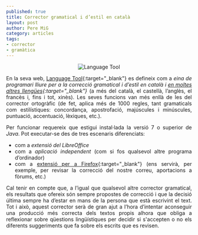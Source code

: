 ```yaml
---
published: true
title: Corrector gramatical i d’estil en català
layout: post
author: Pere MiG 
category: articles
tags:
- corrector
- gramàtica
---
```


<div style="text-align:center" markdown="1">

![Language Tool](https://i0.wp.com/www.softcatala.org/w/images/8/8c/LanguageTool-Icon.png)

</div>
<div style="text-align:justify" markdown="1">

En la seva web, [Language Tool](https://www.languagetool.org/ca/){:target="_blank"} es defineix com a *eina de programari lliure per a la correcció gramatical i d’estil en català i [en moltes altres llengües](http://www.languagetool.org/languages/){:target="_blank"}* (a més del català, el castellà, l’anglès, el francès i, fins i tot, xinès). Les seves funcions van més enllà de les del corrector ortogràfic (de fet, aplica més de 1000 regles, tant gramaticals com estilístiques: concordança, apostrofació, majúscules i minúscules, puntuació, accentuació, lèxiques, etc.).

<!-- more -->

Per funcionar requereix que estigui instal·lada la versió 7 o superior de *Java*. Pot executar-se des de tres escenaris diferenciats:

   - com a *extensió del LibreOffice*
   - com a *aplicació independent* (com si fos qualsevol altre programa d’ordinador)
   - com a [extensió per a Firefox](https://addons.mozilla.org/firefox/addon/languagetoolfx/){:target="_blank"} (ens servirà, per exemple, per revisar la correcció del nostre correu, aportacions a fòrums, etc.)

Cal tenir en compte que, a l’igual que qualsevol altre corrector gramatical, els resultats que ofereix són sempre propostes de correcció i que la decisió última sempre ha d’estar en mans de la persona que està escrivint el text. Tot i això, aquest corrector serà de gran ajut a l’hora d’intentar aconseguir una producció més correcta dels textos propis alhora que obliga a reflexionar sobre qüestions lingüístiques per decidir si s'accepten o no els diferents suggeriments que fa sobre els escrits que es revisen.

</div>
